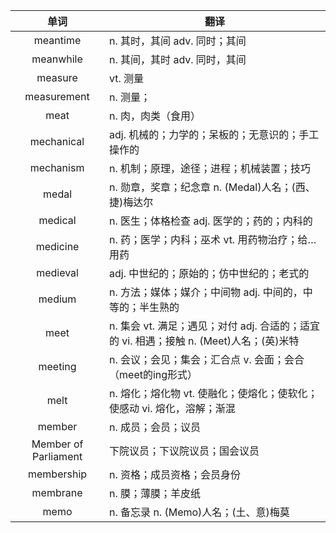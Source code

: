 |单词|翻译  |
|:--:|--| 
|	meantime  		|		n. 其时，其间 adv. 同时；其间	|		
|	meanwhile  		|		n. 其间，其时 adv. 同时，其间	|		
|	measure  		|		vt. 测量	|		
|	measurement  		|		n. 测量；	|		
|	meat  		|		n. 肉，肉类（食用）	|		
|	mechanical  		|		adj. 机械的；力学的；呆板的；无意识的；手工操作的	|		
|	mechanism  		|		n. 机制；原理，途径；进程；机械装置；技巧	|		
|	medal  		|		n. 勋章，奖章；纪念章 n. (Medal)人名；(西、捷)梅达尔	|		
|	medical  		|		n. 医生；体格检查 adj. 医学的；药的；内科的	|		
|	medicine  		|		n. 药；医学；内科；巫术 vt. 用药物治疗；给…用药	|		
|	medieval  		|		adj. 中世纪的；原始的；仿中世纪的；老式的	|		
|	medium  		|		n. 方法；媒体；媒介；中间物 adj. 中间的，中等的；半生熟的	|		
|	meet  		|		n. 集会 vt. 满足；遇见；对付 adj. 合适的；适宜的 vi. 相遇；接触 n. (Meet)人名；(英)米特	|		
|	meeting  		|		n. 会议；会见；集会；汇合点 v. 会面；会合（meet的ing形式）	|		
|	melt  		|		n. 熔化；熔化物 vt. 使融化；使熔化；使软化；使感动 vi. 熔化，溶解；渐混	|		
|	member  		|		n. 成员；会员；议员	|		
|	Member of Parliament  		|		下院议员；下议院议员；国会议员	|		
|	membership  		|		n. 资格；成员资格；会员身份	|		
|	membrane  		|		n. 膜；薄膜；羊皮纸	|		
|	memo  		|		n. 备忘录 n. (Memo)人名；(土、意)梅莫	|		
